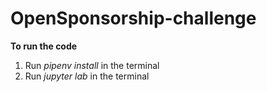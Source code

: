# OpenSponsorship-challenge

**To run the code**
1. Run *pipenv install* in the terminal 
2. Run *jupyter lab* in the terminal 